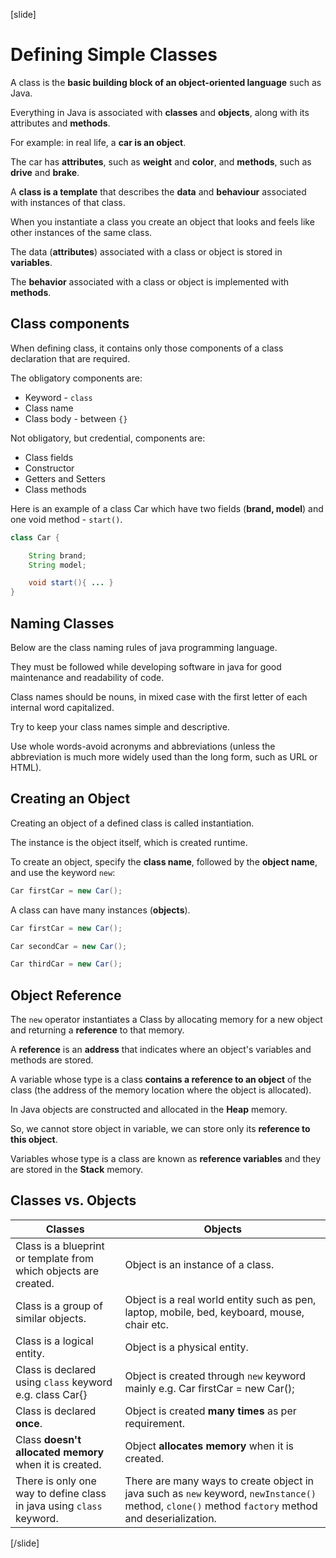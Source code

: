 [slide]

# Defining Simple Classes

A class is the **basic building block of an object-oriented language** such as Java.

Everything in Java is associated with **classes** and **objects**, along with its attributes and **methods**. 

For example: in real life, a **car is an object**. 

The car has **attributes**, such as **weight** and **color**, and **methods**, such as **drive** and **brake**.

A **class is a template** that describes the **data** and **behaviour** associated with instances of that class.

When you instantiate a class you create an object that looks and feels like other instances of the same class. 

The data (**attributes**) associated with a class or object is stored in **variables**. 

The **behavior** associated with a class or object is implemented with **methods**. 

## Class components

When defining class, it contains only those components of a class declaration that are required.

The obligatory components are:

- Keyword - `class`
- Class name
- Class body - between `{}`

Not obligatory, but credential, components are:

- Class fields
- Constructor
- Getters and Setters
- Class methods

Here is an example of a class Car which have two fields (**brand, model**) and one void method - `start()`.

```java
class Car {

    String brand;
    String model;

    void start(){ ... }
}
```
## Naming Classes

Below are the class naming rules of java programming language. 

They must be followed while developing software in java for good maintenance and readability of code. 

Class names should be nouns, in mixed case with the first letter of each internal word capitalized. 

Try to keep your class names simple and descriptive. 

Use whole words-avoid acronyms and abbreviations (unless the abbreviation is much more widely used than the long form, such as URL or HTML).

## Creating an Object

Creating an object of a defined class is called instantiation.

The instance is the object itself, which is created runtime.

To create an object, specify the **class name**, followed by the **object name**, and use the keyword `new`:

```java
Car firstCar = new Car();
```

A class can have many instances (**objects**).

```java
Car firstCar = new Car();

Car secondCar = new Car();

Car thirdCar = new Car();
```

## Object Reference

The `new` operator instantiates a Class by allocating memory for a new object and returning a **reference** to that memory. 

A **reference** is an **address** that indicates where an object's variables and methods are stored.

A variable whose type is a class **contains a reference to an object** of the class (the address of the memory location where the object is allocated).

In Java objects are constructed and allocated in the **Heap** memory.

So, we cannot store object in variable, we can store only its **reference to this object**.

Variables whose type is a class are known as **reference variables** and they are stored in the **Stack** memory.

## Classes vs. Objects

| Classes | Objects |
| --- | --- |
| Class is a blueprint or template from which objects are created. | Object is an instance of a class. |
| Class is a group of similar objects. | Object is a real world entity such as pen, laptop, mobile, bed, keyboard, mouse, chair etc. |
| Class is a logical entity. | Object is a physical entity. |
| Class is declared using `class` keyword e.g. class Car{} | Object is created through `new` keyword mainly e.g. Car firstCar = new Car(); |
| Class is declared **once**. | Object is created **many times** as per requirement. | 
| Class **doesn't allocated memory** when it is created. | Object **allocates memory** when it is created. |
| There is only one way to define class in java using `class` keyword. | There are many ways to create object in java such as `new` keyword, `newInstance()` method, `clone()` method `factory` method and deserialization. |



[/slide]